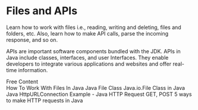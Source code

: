 # Files and APIs

Learn how to work with files i.e., reading, writing and deleting, files and folders, etc. Also, learn how to make API calls, parse the incoming response, and so on.

APIs are important software components bundled with the JDK. APIs in Java include classes, interfaces, and user Interfaces. They enable developers to integrate various applications and websites and offer real-time information.

<ResourceGroupTitle>Free Content</ResourceGroupTitle>  
<BadgeLink colorScheme='yellow' badgeText='Read' href='https://www.marcobehler.com/guides/java-files'>How To Work With Files In Java</BadgeLink>
<BadgeLink colorScheme='yellow' badgeText='Read' href='https://www.javatpoint.com/java-file-class'>Java File Class</BadgeLink>
<BadgeLink colorScheme='yellow' badgeText='Read' href='https://www.geeksforgeeks.org/file-class-in-java/'>Java.io.File Class in Java</BadgeLink>
<BadgeLink colorScheme='yellow' badgeText='Read' href='https://www.digitalocean.com/community/tutorials/java-httpurlconnection-example-java-http-request-get-post'>Java HttpURLConnection Example - Java HTTP Request GET, POST</BadgeLink>
<BadgeLink colorScheme='yellow' badgeText='Read' href='https://www.twilio.com/blog/5-ways-to-make-http-requests-in-java'>5 ways to make HTTP requests in Java</BadgeLink>
